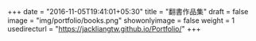 +++
date = "2016-11-05T19:41:01+05:30"
title = "翻書作品集"
draft = false
image = "img/portfolio/books.png"
showonlyimage = false
weight = 1
usedirecturl = "https://jackliangtw.github.io/Portfolio/"
+++